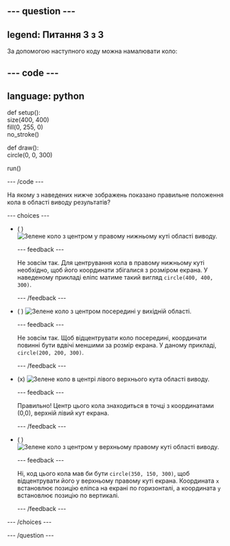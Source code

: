 
--- question ---
---
legend: Питання 3 з 3
---

За допомогою наступного коду можна намалювати коло:

--- code ---
---
language: python
---

def setup():   
  size(400, 400)   
  fill(0, 255, 0)   
  no_stroke()

def draw():   
  circle(0, 0, 300)

run()

--- /code ---

На якому з наведених нижче зображень показано правильне положення кола в області виводу результатів?

--- choices ---

- ( ) ![Зелене коло з центром у правому нижньому куті області виводу.](images/bottom-right.png)

  --- feedback ---

  Не зовсім так. Для центрування кола в правому нижньому куті необхідно, щоб його координати збігалися з розміром екрана. У наведеному прикладі еліпс матиме такий вигляд `circle(400, 400, 300)`.

  --- /feedback ---

- ( ) ![Зелене коло з центром посередині у вихідній області.](images/centre.png)

  --- feedback ---

  Не зовсім так. Щоб відцентрувати коло посередині, координати повинні бути вдвічі меншими за розмір екрана. У даному прикладі, `circle(200, 200, 300)`.

  --- /feedback ---

- (x) ![Зелене коло в центрі лівого верхнього кута області виводу.](images/top-left.png)

  --- feedback ---

  Правильно! Центр цього кола знаходиться в точці з координатами (0,0), верхній лівий кут екрана.

  --- /feedback ---

- ( ) ![Зелене коло з центром у верхньому правому куті області виводу.](images/random-side.png)

  --- feedback ---

  Ні, код цього кола мав би бути `circle(350, 150, 300)`, щоб відцентрувати його у верхньому правому куті екрана. Координата `x` встановлює позицію еліпса на екрані по горизонталі, а координата `y` встановлює позицію по вертикалі.

  --- /feedback ---

--- /choices ---

--- /question ---
